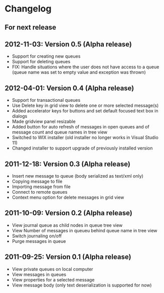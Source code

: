 Changelog
=========

For next release
----------------


2012-11-03: Version 0.5 (Alpha release)
---------------------------------------
* Support for creating new queues
* Support for deleting queues
* FIX: Handle situations where the user does not have access to a queue (queue name was set to empty value and exception was thrown)

2012-04-01: Version 0.4 (Alpha release)
---------------------------------------
* Support for transactional queues
* Use Delete key in grid view to delete one or more selected message(s)
* Added accelerator keys for buttons and set default focused text box in dialogs
* Made gridview panel resizable
* Added button for auto refresh of messages in open queues and of message count and queue names in tree view
* Switched to WIX installer (old installer no longer works in Visual Studio 11)
* Changed installer to support upgrade of previously installed version

2011-12-18: Version 0.3 (Alpha release)
---------------------------------------
* Insert new message to queue (body serialized as text/xml only)
* Copying message to file
* Importing message from file
* Connect to remote queues
* Context menu option for delete messages in grid view

2011-10-09: Version 0.2 (Alpha release)
---------------------------------------
* View journal queue as child nodes in queue tree view
* View Number of messages in queueu behind queue name in tree view
* Switch journaling on/off
* Purge messages in queue

2011-09-25: Version 0.1 (Alpha release)
---------------------------------------
* View private queues on local computer
* View messages in queues
* View properties for a selected message
* View message body (only text deserialization is supported for now)
